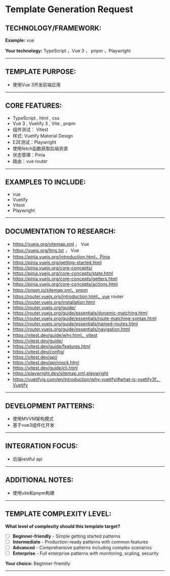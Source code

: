 # Template Generation Request

## TECHNOLOGY/FRAMEWORK:

**Example:** vue  

**Your technology:** TypeScript ，Vue 3 ， pnpm ，Playwright

---

## TEMPLATE PURPOSE:
- 使用Vue 3开发前端应用
---

## CORE FEATURES:
- TypeScript , html , css
- Vue 3 , Vuetify 3 , Vite , pnpm
- 组件测试： Vitest
- 样式: Vuetify Material Design 
- E2E测试：Playwright
- 使用fetch函数获取后端资源
- 状态管理：Pinia
- 路由：vue router


---

## EXAMPLES TO INCLUDE:
- vue
- Vuetify
- Vitest
- Playwright

---

## DOCUMENTATION TO RESEARCH:

- https://vuejs.org/sitemap.xml ， Vue
- https://vuejs.org/llms.txt ， Vue
- https://pinia.vuejs.org/introduction.html，Pinia
- https://pinia.vuejs.org/getting-started.html
- https://pinia.vuejs.org/core-concepts/
- https://pinia.vuejs.org/core-concepts/state.html
- https://pinia.vuejs.org/core-concepts/getters.html
- https://pinia.vuejs.org/core-concepts/actions.html
- https://pnpm.io/sitemap.xml，pnpm
- https://router.vuejs.org/introduction.html，vue router
- https://router.vuejs.org/installation.html
- https://router.vuejs.org/guide/
- https://router.vuejs.org/guide/essentials/dynamic-matching.html
- https://router.vuejs.org/guide/essentials/route-matching-syntax.html
- https://router.vuejs.org/guide/essentials/named-routes.html
- https://router.vuejs.org/guide/essentials/navigation.html
- https://vitest.dev/guide/why.html，vitest
- https://vitest.dev/guide/
- https://vitest.dev/guide/features.html
- https://vitest.dev/config/
- https://vitest.dev/api/
- https://vitest.dev/api/mock.html
- https://vitest.dev/guide/cli.html
- https://playwright.dev/sitemap.xml,playwright
- https://vuetifyjs.com/en/introduction/why-vuetify/#what-is-vuetify3f，Vuetify

---

## DEVELOPMENT PATTERNS:
- 使用MVVM架构模式
- 基于vue3组件化开发

---

## INTEGRATION FOCUS:
- 后端restful api

---

## ADDITIONAL NOTES:
- 使用vite和pnpm构建

---

## TEMPLATE COMPLEXITY LEVEL:

**What level of complexity should this template target?**

- [ ] **Beginner-friendly** - Simple getting started patterns
- [ ] **Intermediate** - Production-ready patterns with common features  
- [ ] **Advanced** - Comprehensive patterns including complex scenarios
- [ ] **Enterprise** - Full enterprise patterns with monitoring, scaling, security

**Your choice:** Beginner-friendly

---
